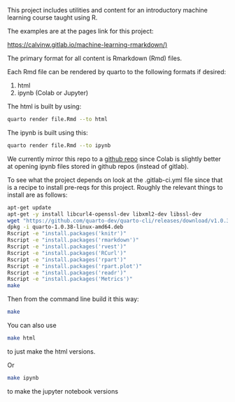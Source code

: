 This project includes utilities and content for an introductory machine learning course taught using R. 

The examples are at the pages link for this project:  

[https://calvinw.gitlab.io/machine-learning-rmarkdown/)](https://calvinw.gitlab.io/machine-learning-rmarkdown/)

The primary format for all content is Rmarkdown (Rmd) files. 

Each Rmd file can be rendered by quarto to the following formats if desired: 

1. html
1. ipynb (Colab or Jupyter)

The html is built by using:

```bash
quarto render file.Rmd --to html 
```

The ipynb is built using this:

```bash
quarto render file.Rmd --to ipynb 
```

We currently mirror this repo to a [github repo](https://github.com/calvinw/machine-learning-rmarkdown) since Colab is slightly better at opening ipynb files stored in github repos (instead of gitlab).

To see what the project depends on look at the .gitlab-ci.yml file since that is a recipe to install pre-reqs for this project. Roughly the relevant things to install are as follows:

```bash
apt-get update
apt-get -y install libcurl4-openssl-dev libxml2-dev libssl-dev
wget "https://github.com/quarto-dev/quarto-cli/releases/download/v1.0.38/quarto-1.0.38-linux-amd64.deb"
dpkg -i quarto-1.0.38-linux-amd64.deb
Rscript -e "install.packages('knitr')"
Rscript -e "install.packages('rmarkdown')"
Rscript -e "install.packages('rvest')"
Rscript -e "install.packages('RCurl')"
Rscript -e "install.packages('rpart')"
Rscript -e "install.packages('rpart.plot')"
Rscript -e "install.packages('readr')"
Rscript -e "install.packages('Metrics')"
make
```

Then from the command line build it this way:

```bash
make 
```

You can also use 

```bash
make html 
```

to just make the html versions.

Or 

```bash
make ipynb 
```

to make the jupyter notebook versions
